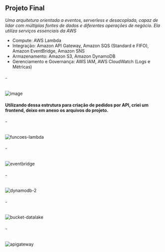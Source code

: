 ## Projeto Final 

_Uma arquitetura orientada a eventos, serverless e
desacoplada, capaz de lidar com múltiplas fontes de dados e diferentes
operações de negócio. Ela utiliza serviços essenciais da AWS_

- Compute: AWS Lambda
- Integração: Amazon API Gateway, Amazon SQS (Standard e FIFO), Amazon EventBridge, Amazon SNS
- Armazenamento: Amazon S3, Amazon DynamoDB
- Gerenciamento e Governança: AWS IAM, AWS CloudWatch (Logs e Métricas)

###### -
![image](https://github.com/user-attachments/assets/63553682-2d02-451a-80ab-7d899ee6a995)


#### Utilizando dessa estrutura para criação de pedidos por API, criei um frontend, deixo em anexo os arquivos do projeto.


###### -
![funcoes-lambda](https://github.com/user-attachments/assets/f5a31c73-8c0e-4fa2-ad72-1e4440057751)
###### -
![eventbridge](https://github.com/user-attachments/assets/a14b122a-8d68-499b-915b-2d29ffdcb22c)
###### -
![dynamodb-2](https://github.com/user-attachments/assets/d3a54fd3-2f97-4b24-b0e7-3f30196c6c38)
###### -
![bucket-datalake](https://github.com/user-attachments/assets/f25a0a38-f34a-4e11-bbea-2198f95acd66)
###### -
![apigateway](https://github.com/user-attachments/assets/0b6c1621-c522-4137-b6b5-8444153284a2)

